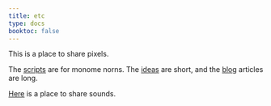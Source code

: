 ```yaml
---
title: etc
type: docs
booktoc: false
---
```


This is a place to share pixels.

The [scripts](/docs/scripts) are for monome norns. The [ideas](/docs/ideas) are short, and the [blog](/posts) articles are long.

[Here](https://airportpeople.bandcamp.com/) is a place to share sounds.
